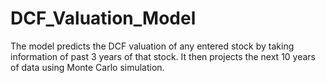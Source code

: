 # DCF_Valuation_Model
The model predicts the DCF valuation of any entered stock by taking information of past 3 years of that stock. It then projects the next 10 years of data using Monte Carlo simulation.

